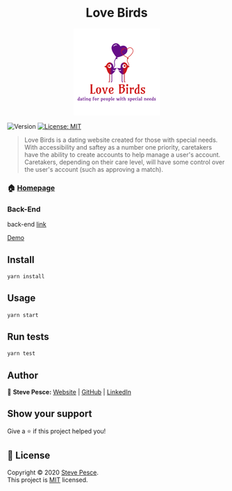<h1 align="center">Love Birds</h1>
<p align="center">
  <img src="https://raw.githubusercontent.com/sPesce/Love_Birds_Client/master/src/images/logoBig.png"/>
</p>
<p>
  <img alt="Version" src="https://img.shields.io/badge/version-0.1.0-blue.svg?cacheSeconds=2592000" />
  <a href="https://choosealicense.com/licenses/mit/" target="_blank">
    <img alt="License: MIT" src="https://img.shields.io/badge/License-MIT-yellow.svg" />
  </a>
</p>

> Love Birds is a dating website created for those with special needs.  With accessibility and saftey as a number one priority,
caretakers have the ability to create accounts to help manage a user's account. Caretakers, depending on their care level, will have some
control over the user's account (such as approving a match).

### 🏠 [Homepage](https://github.com/sPesce/Love_Birds_Client)

### Back-End


back-end [link](https://github.com/sPesce/Love_Birds_Server)


[Demo](https://www.linkedin.com/feed/update/urn:li:activity:6718944838600949760/)


## Install

```sh
yarn install
```

## Usage

```sh
yarn start
```

## Run tests

```sh
yarn test
```

## Author

👤 **Steve Pesce:** [Website](https://medium.com/@stevepesce879) |  [GitHub](https://gist.github.com/sPesce) | 
[LinkedIn](https://www.linkedin.com/in/steve-pesce/)

## Show your support

Give a ⭐️ if this project helped you!

## 📝 License

Copyright © 2020 [Steve Pesce](https://gist.github.com/sPesce).<br />
This project is [MIT](https://choosealicense.com/licenses/mit/) licensed.
